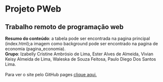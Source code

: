 # Projeto PWeb
 ## Trabalho remoto de programação web

**Resumo do conteúdo**: a tabela pode ser encontrada na pagina principal (index.html);a imagem como background pode ser encontrado na pagina de economia (pagina_economia).<br> 
**Grupo**: Izabelly Cristine Ambrósio de Lima, Ester Alves de Almeida, Vivian Keisy Almeida de Lima, Waleska de Souza Feitosa, Paulo Diego Dos Santos Lima.<br><br>
Para ver o site pelo GitHub pages [clique aqui.](https://paulodslima.github.io/Projeto-PWeb/)
